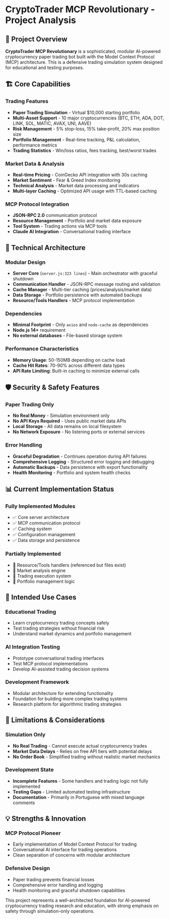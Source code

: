 # CryptoTrader MCP Revolutionary - Project Analysis

## 🎯 Project Overview
**CryptoTrader MCP Revolutionary** is a sophisticated, modular AI-powered cryptocurrency paper trading bot built with the Model Context Protocol (MCP) architecture. This is a defensive trading simulation system designed for educational and testing purposes.

## 🏗️ Core Capabilities

### **Trading Features**
- **Paper Trading Simulation** - Virtual $10,000 starting portfolio
- **Multi-Asset Support** - 10 major cryptocurrencies (BTC, ETH, ADA, DOT, LINK, SOL, MATIC, AVAX, UNI, AAVE)
- **Risk Management** - 5% stop-loss, 15% take-profit, 20% max position size
- **Portfolio Management** - Real-time tracking, P&L calculation, performance metrics
- **Trading Statistics** - Win/loss ratios, fees tracking, best/worst trades

### **Market Data & Analysis**
- **Real-time Pricing** - CoinGecko API integration with 30s caching
- **Market Sentiment** - Fear & Greed Index monitoring  
- **Technical Analysis** - Market data processing and indicators
- **Multi-layer Caching** - Optimized API usage with TTL-based caching

### **MCP Protocol Integration**
- **JSON-RPC 2.0** communication protocol
- **Resource Management** - Portfolio and market data exposure
- **Tool System** - Trading actions via MCP tools
- **Claude AI Integration** - Conversational trading interface

## 🔧 Technical Architecture

### **Modular Design**
- **Server Core** (`server.js:323 lines`) - Main orchestrator with graceful shutdown
- **Communication Handler** - JSON-RPC message routing and validation
- **Cache Manager** - Multi-tier caching (prices/analysis/market data)
- **Data Storage** - Portfolio persistence with automated backups
- **Resource/Tools Handlers** - MCP protocol implementation

### **Dependencies**
- **Minimal Footprint** - Only `axios` and `node-cache` as dependencies
- **Node.js 14+** requirement
- **No external databases** - File-based storage system

### **Performance Characteristics**
- **Memory Usage**: 50-150MB depending on cache load
- **Cache Hit Rates**: 70-90% across different data types
- **API Rate Limiting**: Built-in caching to minimize external calls

## 🛡️ Security & Safety Features

### **Paper Trading Only**
- **No Real Money** - Simulation environment only
- **No API Keys Required** - Uses public market data APIs
- **Local Storage** - All data remains on local filesystem
- **No Network Exposure** - No listening ports or external services

### **Error Handling**
- **Graceful Degradation** - Continues operation during API failures  
- **Comprehensive Logging** - Structured error logging and debugging
- **Automatic Backups** - Data persistence with export functionality
- **Health Monitoring** - Portfolio and system health checks

## 📊 Current Implementation Status

### **Fully Implemented Modules**
- ✅ Core server architecture
- ✅ MCP communication protocol
- ✅ Caching system
- ✅ Configuration management
- ✅ Data storage and persistence

### **Partially Implemented** 
- 🔄 Resource/Tools handlers (referenced but files exist)
- 🔄 Market analysis engine 
- 🔄 Trading execution system
- 🔄 Portfolio management logic

## 🎯 Intended Use Cases

### **Educational Trading**
- Learn cryptocurrency trading concepts safely
- Test trading strategies without financial risk
- Understand market dynamics and portfolio management

### **AI Integration Testing**  
- Prototype conversational trading interfaces
- Test MCP protocol implementations
- Develop AI-assisted trading decision systems

### **Development Framework**
- Modular architecture for extending functionality
- Foundation for building more complex trading systems
- Research platform for algorithmic trading strategies

## 🚨 Limitations & Considerations

### **Simulation Only**
- **No Real Trading** - Cannot execute actual cryptocurrency trades
- **Market Data Delays** - Relies on free API tiers with potential delays
- **No Order Book** - Simplified trading without realistic market mechanics

### **Development State**
- **Incomplete Features** - Some handlers and trading logic not fully implemented
- **Testing Gaps** - Limited automated testing infrastructure  
- **Documentation** - Primarily in Portuguese with mixed language comments

## 💡 Strengths & Innovation

### **MCP Protocol Pioneer**
- Early implementation of Model Context Protocol for trading
- Conversational AI interface for trading operations
- Clean separation of concerns with modular architecture

### **Defensive Design**
- Paper trading prevents financial losses
- Comprehensive error handling and logging
- Health monitoring and graceful shutdown capabilities

This project represents a well-architected foundation for AI-powered cryptocurrency trading research and education, with strong emphasis on safety through simulation-only operations.